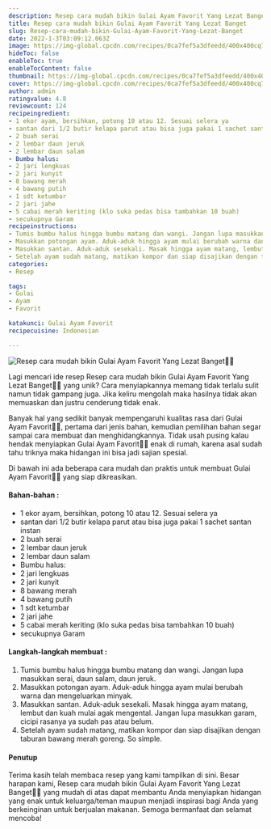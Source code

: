 ```yaml
---
description: Resep cara mudah bikin Gulai Ayam Favorit Yang Lezat Banget"
title: Resep cara mudah bikin Gulai Ayam Favorit Yang Lezat Banget
slug: Resep-cara-mudah-bikin-Gulai-Ayam-Favorit-Yang-Lezat-Banget
date: 2022-1-3T03:09:12.063Z
image: https://img-global.cpcdn.com/recipes/0ca7fef5a3dfeedd/400x400cq70/photo.jpg
hideToc: false
enableToc: true
enableTocContent: false
thumbnail: https://img-global.cpcdn.com/recipes/0ca7fef5a3dfeedd/400x400cq70/photo.jpg
cover: https://img-global.cpcdn.com/recipes/0ca7fef5a3dfeedd/400x400cq70/photo.jpg
author: admin
ratingvalue: 4.8
reviewcount: 124
recipeingredient:
- 1 ekor ayam, bersihkan, potong 10 atau 12. Sesuai selera ya
- santan dari 1/2 butir kelapa parut atau bisa juga pakai 1 sachet santan instan
- 2 buah serai
- 2 lembar daun jeruk
- 2 lembar daun salam
- Bumbu halus:
- 2 jari lengkuas
- 2 jari kunyit
- 8 bawang merah
- 4 bawang putih
- 1 sdt ketumbar
- 2 jari jahe
- 5 cabai merah keriting (klo suka pedas bisa tambahkan 10 buah)
- secukupnya Garam
recipeinstructions:
- Tumis bumbu halus hingga bumbu matang dan wangi. Jangan lupa masukkan serai, daun salam, daun jeruk.
- Masukkan potongan ayam. Aduk-aduk hingga ayam mulai berubah warna dan mengeluarkan minyak.
- Masukkan santan. Aduk-aduk sesekali. Masak hingga ayam matang, lembut dan kuah mulai agak mengental. Jangan lupa masukkan garam, cicipi rasanya ya sudah pas atau belum.
- Setelah ayam sudah matang, matikan kompor dan siap disajikan dengan taburan bawang merah goreng. So simple.
categories:
- Resep

tags:
- Gulai
- Ayam
- Favorit

katakunci: Gulai Ayam Favorit
recipecuisine: Indonesian

---
```


![Resep cara mudah bikin Gulai Ayam Favorit Yang Lezat Banget👩‍🍳](https://img-global.cpcdn.com/recipes/0ca7fef5a3dfeedd/400x400cq70/photo.jpg)

Lagi mencari ide resep Resep cara mudah bikin Gulai Ayam Favorit Yang Lezat Banget👩‍🍳 yang unik? Cara menyiapkannya memang tidak terlalu sulit namun tidak gampang juga. Jika keliru mengolah maka hasilnya tidak akan memuaskan dan justru cenderung tidak enak.

Banyak hal yang sedikit banyak mempengaruhi kualitas rasa dari Gulai Ayam Favorit👩‍🍳, pertama dari jenis bahan, kemudian pemilihan bahan segar sampai cara membuat dan menghidangkannya. Tidak usah pusing kalau hendak menyiapkan Gulai Ayam Favorit👩‍🍳 enak di rumah, karena asal sudah tahu triknya maka hidangan ini bisa jadi sajian spesial.

Di bawah ini ada beberapa cara mudah dan praktis untuk membuat Gulai Ayam Favorit👩‍🍳 yang siap dikreasikan.

<!--inarticleads1-->

#### Bahan-bahan :

- 1 ekor ayam, bersihkan, potong 10 atau 12. Sesuai selera ya
- santan dari 1/2 butir kelapa parut atau bisa juga pakai 1 sachet santan instan
- 2 buah serai
- 2 lembar daun jeruk
- 2 lembar daun salam
- Bumbu halus:
- 2 jari lengkuas
- 2 jari kunyit
- 8 bawang merah
- 4 bawang putih
- 1 sdt ketumbar
- 2 jari jahe
- 5 cabai merah keriting (klo suka pedas bisa tambahkan 10 buah)
- secukupnya Garam

<!--inarticleads2-->

#### Langkah-langkah membuat :

1. Tumis bumbu halus hingga bumbu matang dan wangi. Jangan lupa masukkan serai, daun salam, daun jeruk.
1. Masukkan potongan ayam. Aduk-aduk hingga ayam mulai berubah warna dan mengeluarkan minyak.
1. Masukkan santan. Aduk-aduk sesekali. Masak hingga ayam matang, lembut dan kuah mulai agak mengental. Jangan lupa masukkan garam, cicipi rasanya ya sudah pas atau belum.
1. Setelah ayam sudah matang, matikan kompor dan siap disajikan dengan taburan bawang merah goreng. So simple.

#### Penutup

Terima kasih telah membaca resep yang kami tampilkan di sini. Besar harapan kami, Resep cara mudah bikin Gulai Ayam Favorit Yang Lezat Banget👩‍🍳 yang mudah di atas dapat membantu Anda menyiapkan hidangan yang enak untuk keluarga/teman maupun menjadi inspirasi bagi Anda yang berkeinginan untuk berjualan makanan. Semoga bermanfaat dan selamat mencoba!